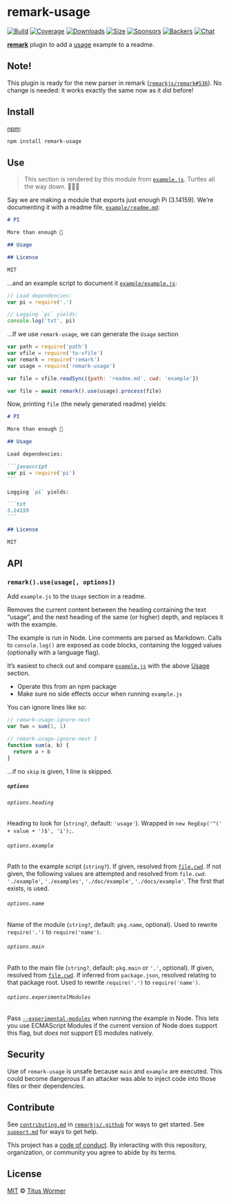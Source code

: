 # remark-usage

[![Build][build-badge]][build]
[![Coverage][coverage-badge]][coverage]
[![Downloads][downloads-badge]][downloads]
[![Size][size-badge]][size]
[![Sponsors][sponsors-badge]][collective]
[![Backers][backers-badge]][collective]
[![Chat][chat-badge]][chat]

[**remark**][remark] plugin to add a [usage][] example to a readme.

## Note!

This plugin is ready for the new parser in remark
([`remarkjs/remark#536`](https://github.com/remarkjs/remark/pull/536)).
No change is needed: it works exactly the same now as it did before!

## Install

[npm][]:

```sh
npm install remark-usage
```

## Use

> This section is rendered by this module from [`example.js`][example-js].
> Turtles all the way down.  🐢🐢🐢

Say we are making a module that exports just enough Pi (3.14159).
We’re documenting it with a readme file, [`example/readme.md`][example-md]:

```markdown
# PI

More than enough 🍰

## Usage

## License

MIT
```

…and an example script to document it [`example/example.js`][example-js-2]:

```js
// Load dependencies:
var pi = require('.')

// Logging `pi` yields:
console.log('txt', pi)
```

…If we use `remark-usage`, we can generate the `Usage` section

```javascript
var path = require('path')
var vfile = require('to-vfile')
var remark = require('remark')
var usage = require('remark-usage')

var file = vfile.readSync({path: 'readme.md', cwd: 'example'})

var file = await remark().use(usage).process(file)
```

Now, printing `file` (the newly generated readme) yields:

````markdown
# PI

More than enough 🍰

## Usage

Load dependencies:

```javascript
var pi = require('pi')
```

Logging `pi` yields:

```txt
3.14159
```

## License

MIT
````

## API

<!--lint enable code-block-style-->

### `remark().use(usage[, options])`

Add `example.js` to the `Usage` section in a readme.

Removes the current content between the heading containing the text “usage”, and
the next heading of the same (or higher) depth, and replaces it with the
example.

The example is run in Node.
Line comments are parsed as Markdown.
Calls to `console.log()` are exposed as code blocks, containing the logged
values (optionally with a language flag).

It’s easiest to check out and compare [`example.js`][example-js] with the above
[Usage][] section.

*   Operate this from an npm package
*   Make sure no side effects occur when running `example.js`

You can ignore lines like so:

```js
// remark-usage-ignore-next
var two = sum(1, 1)

// remark-usage-ignore-next 3
function sum(a, b) {
  return a + b
}
```

…if no `skip` is given, 1 line is skipped.

##### `options`

###### `options.heading`

Heading to look for (`string?`, default: `'usage'`).
Wrapped in `new RegExp('^(' + value + ')$', 'i');`.

###### `options.example`

Path to the example script (`string?`).
If given, resolved from [`file.cwd`][file-cwd].
If not given, the following values are attempted and resolved from `file.cwd`:
`'./example'`, `'./examples'`, `'./doc/example'`, `'./docs/example'`.
The first that exists, is used.

###### `options.name`

Name of the module (`string?`, default: `pkg.name`, optional).
Used to rewrite `require('.')` to `require('name')`.

###### `options.main`

Path to the main file (`string?`, default: `pkg.main` or `'.'`, optional).
If given, resolved from [`file.cwd`][file-cwd].
If inferred from `package.json`, resolved relating to that package root.
Used to rewrite `require('.')` to `require('name')`.

###### `options.experimentalModules`

Pass [`--experimental-modules`][experimental-modules] when running the example
in Node.
This lets you use ECMAScript Modules if the current version of Node does support
this flag, but *does not* support ES modules natively.

## Security

Use of `remark-usage` is unsafe because `main` and `example` are executed.
This could become dangerous if an attacker was able to inject code into those
files or their dependencies.

## Contribute

See [`contributing.md`][contributing] in [`remarkjs/.github`][health] for ways
to get started.
See [`support.md`][support] for ways to get help.

This project has a [code of conduct][coc].
By interacting with this repository, organization, or community you agree to
abide by its terms.

## License

[MIT][license] © [Titus Wormer][author]

<!-- Definitions -->

[build-badge]: https://github.com/remarkjs/remark-usage/workflows/main/badge.svg

[build]: https://github.com/remarkjs/remark-usage/actions

[coverage-badge]: https://img.shields.io/codecov/c/github/remarkjs/remark-usage.svg

[coverage]: https://codecov.io/github/remarkjs/remark-usage

[downloads-badge]: https://img.shields.io/npm/dm/remark-usage.svg

[downloads]: https://www.npmjs.com/package/remark-usage

[size-badge]: https://img.shields.io/bundlephobia/minzip/remark-usage.svg

[size]: https://bundlephobia.com/result?p=remark-usage

[sponsors-badge]: https://opencollective.com/unified/sponsors/badge.svg

[backers-badge]: https://opencollective.com/unified/backers/badge.svg

[collective]: https://opencollective.com/unified

[chat-badge]: https://img.shields.io/badge/chat-discussions-success.svg

[chat]: https://github.com/remarkjs/remark/discussions

[npm]: https://docs.npmjs.com/cli/install

[health]: https://github.com/remarkjs/.github

[contributing]: https://github.com/remarkjs/.github/blob/HEAD/contributing.md

[support]: https://github.com/remarkjs/.github/blob/HEAD/support.md

[coc]: https://github.com/remarkjs/.github/blob/HEAD/code-of-conduct.md

[license]: license

[author]: https://wooorm.com

[remark]: https://github.com/remarkjs/remark

[file-cwd]: https://github.com/vfile/vfile#vfilecwd

[experimental-modules]: https://nodejs.org/api/esm.html

[usage]: #use

[example-js]: example.js

[example-md]: ./example/readme.md

[example-js-2]: ./example/example.js
